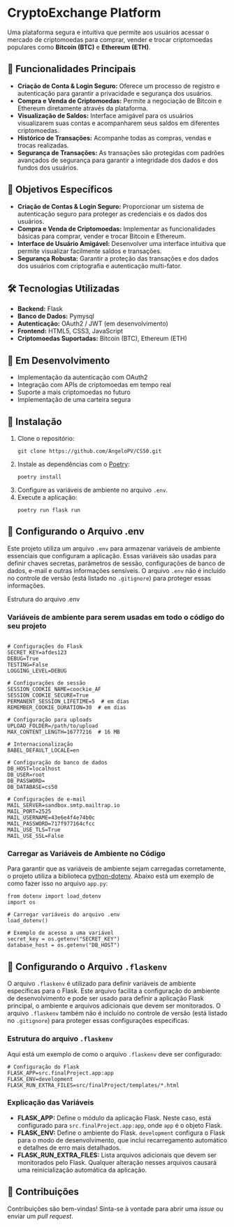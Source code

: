# CryptoExchange Platform

<p>Uma plataforma segura e intuitiva que permite aos usuários acessar o mercado de criptomoedas para comprar, vender e trocar criptomoedas populares como <strong>Bitcoin (BTC)</strong> e <strong>Ethereum (ETH)</strong>.</p>

## 🚀 Funcionalidades Principais

<ul>
  <li><strong>Criação de Conta & Login Seguro:</strong> Oferece um processo de registro e autenticação para garantir a privacidade e segurança dos usuários.</li>
  <li><strong>Compra e Venda de Criptomoedas:</strong> Permite a negociação de Bitcoin e Ethereum diretamente através da plataforma.</li>
  <li><strong>Visualização de Saldos:</strong> Interface amigável para os usuários visualizarem suas contas e acompanharem seus saldos em diferentes criptomoedas.</li>
  <li><strong>Histórico de Transações:</strong> Acompanhe todas as compras, vendas e trocas realizadas.</li>
  <li><strong>Segurança de Transações:</strong> As transações são protegidas com padrões avançados de segurança para garantir a integridade dos dados e dos fundos dos usuários.</li>
</ul>

## 🎯 Objetivos Específicos

<ul>
  <li><strong>Criação de Contas & Login Seguro:</strong> Proporcionar um sistema de autenticação seguro para proteger as credenciais e os dados dos usuários.</li>
  <li><strong>Compra e Venda de Criptomoedas:</strong> Implementar as funcionalidades básicas para comprar, vender e trocar Bitcoin e Ethereum.</li>
  <li><strong>Interface de Usuário Amigável:</strong> Desenvolver uma interface intuitiva que permite visualizar facilmente saldos e transações.</li>
  <li><strong>Segurança Robusta:</strong> Garantir a proteção das transações e dos dados dos usuários com criptografia e autenticação multi-fator.</li>
</ul>

## 🛠️ Tecnologias Utilizadas

<ul>
  <li><strong>Backend:</strong> Flask</li>
  <li><strong>Banco de Dados:</strong> Pymysql</li>
  <li><strong>Autenticação:</strong> OAuth2 / JWT (em desenvolvimento)</li>
  <li><strong>Frontend:</strong> HTML5, CSS3, JavaScript</li>
  <li><strong>Criptomoedas Suportadas:</strong> Bitcoin (BTC), Ethereum (ETH)</li>
</ul>

## 🚧 Em Desenvolvimento

<ul>
  <li>Implementação da autenticação com OAuth2</li>
  <li>Integração com APIs de criptomoedas em tempo real</li>
  <li>Suporte a mais criptomoedas no futuro</li>
  <li>Implementação de uma carteira segura</li>
</ul>

## 📝 Instalação

<ol>
  <li>Clone o repositório:
    <pre><code>git clone https://github.com/AngeloPV/CS50.git</code></pre>
  </li>
  <li>Instale as dependências com o <a href="https://python-poetry.org/" target="_blank">Poetry</a>:
    <pre><code>poetry install</code></pre>
  </li>
  <li>Configure as variáveis de ambiente no arquivo <code>.env</code>.</li>
  <li>Execute a aplicação:
    <pre><code>poetry run flask run</code></pre>
  </li>
</ol>


## 🔧 Configurando o Arquivo .env

<p>Este projeto utiliza um arquivo <code>.env</code> para armazenar variáveis de ambiente essenciais que configuram a aplicação. Essas variáveis são usadas para definir chaves secretas, parâmetros de sessão, configurações de banco de dados, e-mail e outras informações sensíveis. O arquivo <code>.env</code> não é incluído no controle de versão (está listado no <code>.gitignore</code>) para proteger essas informações.</p>
Estrutura do arquivo .env

### Variáveis de ambiente para serem usadas em todo o código do seu projeto
<pre><code>
# Configurações do Flask
SECRET_KEY=afdes123
DEBUG=True
TESTING=False
LOGGING_LEVEL=DEBUG

# Configurações de sessão
SESSION_COOKIE_NAME=coockie_AF
SESSION_COOKIE_SECURE=True
PERMANENT_SESSION_LIFETIME=5  # em dias
REMEMBER_COOKIE_DURATION=30  # em dias

# Configuração para uploads
UPLOAD_FOLDER=/path/to/upload
MAX_CONTENT_LENGTH=16777216  # 16 MB

# Internacionalização
BABEL_DEFAULT_LOCALE=en

# Configuração do banco de dados
DB_HOST=localhost
DB_USER=root
DB_PASSWORD=
DB_DATABASE=cs50

# Configurações de e-mail
MAIL_SERVER=sandbox.smtp.mailtrap.io
MAIL_PORT=2525
MAIL_USERNAME=43e6e4f4e74b0c
MAIL_PASSWORD=717f977164cfcc
MAIL_USE_TLS=True
MAIL_USE_SSL=False
</code></pre>


### Carregar as Variáveis de Ambiente no Código
<p>Para garantir que as variáveis de ambiente sejam carregadas corretamente, o projeto utiliza a biblioteca <a href="https://pypi.org/project/python-dotenv/" target="_blank">python-dotenv</a>. Abaixo está um exemplo de como fazer isso no arquivo <code>app.py</code>:</p>

<pre><code>from dotenv import load_dotenv
import os

# Carregar variáveis do arquivo .env
load_dotenv()

# Exemplo de acesso a uma variável
secret_key = os.getenv("SECRET_KEY")
database_host = os.getenv("DB_HOST")
</code></pre>

## 🔧 Configurando o Arquivo `.flaskenv`

<p>O arquivo <code>.flaskenv</code> é utilizado para definir variáveis de ambiente específicas para o Flask. Este arquivo facilita a configuração do ambiente de desenvolvimento e pode ser usado para definir a aplicação Flask principal, o ambiente e arquivos adicionais que devem ser monitorados. O arquivo <code>.flaskenv</code> também não é incluído no controle de versão (está listado no <code>.gitignore</code>) para proteger essas configurações específicas.</p>

### Estrutura do arquivo `.flaskenv`

<p>Aqui está um exemplo de como o arquivo <code>.flaskenv</code> deve ser configurado:</p>
<pre><code># Configuração do Flask
FLASK_APP=src.finalProject.app:app
FLASK_ENV=development
FLASK_RUN_EXTRA_FILES=src/finalProject/templates/*.html
</code></pre>

### Explicação das Variáveis

<ul>
  <li><strong>FLASK_APP:</strong> Define o módulo da aplicação Flask. Neste caso, está configurado para <code>src.finalProject.app:app</code>, onde <code>app</code> é o objeto Flask.</li>
  <li><strong>FLASK_ENV:</strong> Define o ambiente do Flask. <code>development</code> configura o Flask para o modo de desenvolvimento, que inclui recarregamento automático e detalhes de erro mais detalhados.</li>
  <li><strong>FLASK_RUN_EXTRA_FILES:</strong> Lista arquivos adicionais que devem ser monitorados pelo Flask. Qualquer alteração nesses arquivos causará uma reinicialização automática da aplicação.</li>
</ul>

## 🤝 Contribuições

<p>Contribuições são bem-vindas! Sinta-se à vontade para abrir uma <i>issue</i> ou enviar um <i>pull request</i>.</p>
